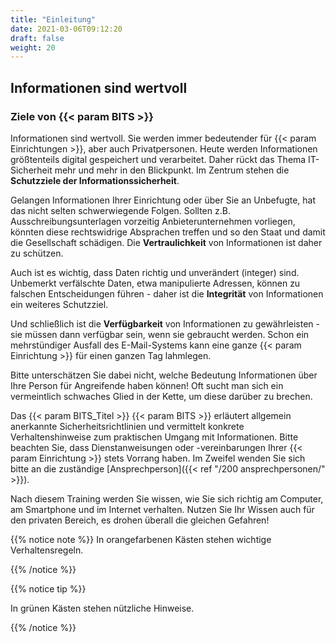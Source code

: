 ```yaml
---
title: "Einleitung"
date: 2021-03-06T09:12:20
draft: false
weight: 20
---
```


## Informationen sind wertvoll

### Ziele von {{< param BITS >}}

Informationen sind wertvoll. Sie werden immer bedeutender für {{< param Einrichtungen >}}, aber auch Privatpersonen. Heute werden Informationen größtenteils digital gespeichert und verarbeitet. Daher rückt das Thema IT-Sicherheit mehr und mehr in den Blickpunkt. Im Zentrum stehen die **Schutzziele der Informationssicherheit**.

Gelangen Informationen Ihrer Einrichtung oder über Sie an Unbefugte, hat das nicht selten schwerwiegende Folgen. Sollten z.B. Ausschreibungsunterlagen vorzeitig Anbieterunternehmen vorliegen, könnten diese rechtswidrige Absprachen treffen und so den Staat und damit die Gesellschaft schädigen. Die **Vertraulichkeit** von Informationen ist daher zu schützen.

Auch ist es wichtig, dass Daten richtig und unverändert (integer) sind. Unbemerkt verfälschte Daten, etwa manipulierte Adressen, können zu falschen Entscheidungen führen - daher ist die **Integrität** von Informationen ein weiteres Schutzziel.

Und schließlich ist die **Verfügbarkeit** von Informationen zu gewährleisten - sie müssen dann verfügbar sein, wenn sie gebraucht werden. Schon ein mehrstündiger Ausfall des E-Mail-Systems kann eine ganze {{< param Einrichtung >}} für einen ganzen Tag lahmlegen.

Bitte unterschätzen Sie dabei nicht, welche Bedeutung Informationen über Ihre Person für Angreifende haben können! Oft sucht man sich ein vermeintlich schwaches Glied in der Kette, um diese darüber zu brechen.

Das {{< param BITS_Titel >}} {{< param BITS >}} erläutert allgemein anerkannte Sicherheitsrichtlinien und vermittelt konkrete Verhaltenshinweise zum praktischen Umgang mit Informationen. Bitte beachten Sie, dass Dienstanweisungen oder -vereinbarungen Ihrer {{< param Einrichtung >}} stets Vorrang haben. Im Zweifel wenden Sie sich bitte an die zuständige [Ansprechperson]({{< ref "/200 ansprechpersonen/" >}}).

Nach diesem Training werden Sie wissen, wie Sie sich richtig am Computer, am Smartphone und im Internet verhalten. Nutzen Sie Ihr Wissen auch für den privaten Bereich, es drohen überall die gleichen Gefahren!

{{% notice note %}}
In orangefarbenen Kästen stehen wichtige Verhaltensregeln.

{{% /notice %}}

{{% notice tip %}}

In grünen Kästen stehen nützliche Hinweise.

{{% /notice %}}
